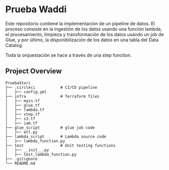 # Prueba Waddi

Este repositorio contiene la implementación de un pipeline
de datos. El proceso consiste en la ingestión de los datos
usando una función lambda, el procesamiento, limpieza y
transformación de los datos usando un job de Glue, y por
último, la disponibilización de los datos en una tabla del
Data Catalog.

Toda la orquestación se hace a través de una step function.

## Project Overview

```
PruebaStori
├── .circleci           # CI/CD pipeline
│   ├── config.yml
├── infra               # Terraform files
│   ├── main.tf
│   ├── glue.tf
│   ├── lambda.tf
│   ├── step.tf
│   ├── s3.tf
│   ├── iam.tf
├── glue_script         # glue job code
│   ├── etl.py
├── lambda_script       # Lambda source code
│   ├── lambda_function.py
├── test                # Unit testing functions
│   ├── __init__.py
│   ├── test_lambda_function.py
├── .gitignore
└── README.md
```